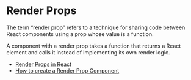# Render Props

The term “render prop” refers to a technique for sharing code between React components using a prop whose value is a function.

A component with a render prop takes a function that returns a React element and calls it instead of implementing its own render logic.

- [Render Props in React](https://reactjs.org/docs/render-props.html)
- [How to create a Render Prop Component](https://www.robinwieruch.de/react-render-props/)
